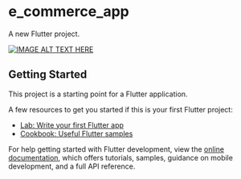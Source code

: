 # e_commerce_app

A new Flutter project.

[![IMAGE ALT TEXT HERE](https://img.youtube.com/vi/Li2uwg3H9os/0.jpg)](https://www.youtube.com/watch?v=Li2uwg3H9os)

## Getting Started

This project is a starting point for a Flutter application.

A few resources to get you started if this is your first Flutter project:

- [Lab: Write your first Flutter app](https://docs.flutter.dev/get-started/codelab)
- [Cookbook: Useful Flutter samples](https://docs.flutter.dev/cookbook)

For help getting started with Flutter development, view the
[online documentation](https://docs.flutter.dev/), which offers tutorials,
samples, guidance on mobile development, and a full API reference.
